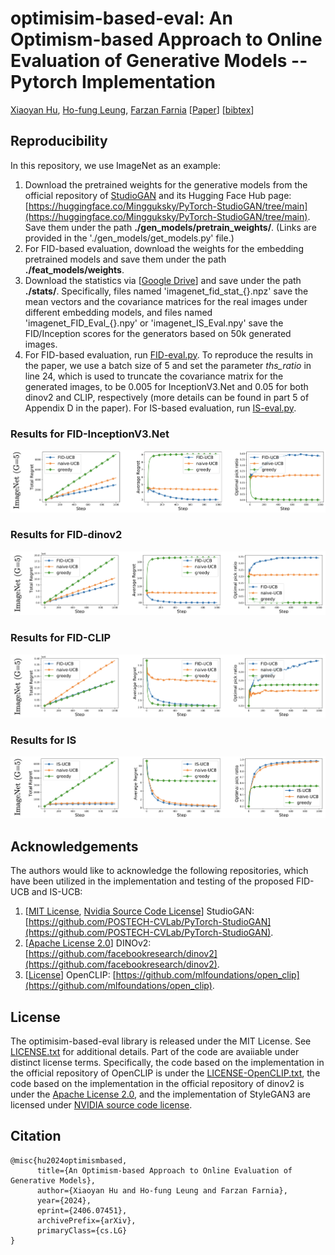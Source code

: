 # optimisim-based-eval: An Optimism-based Approach to Online Evaluation of Generative Models -- Pytorch Implementation

[Xiaoyan Hu](https://yannxiaoyanhu.github.io), [Ho-fung Leung](http://www.cse.cuhk.edu.hk/~lhf/), [Farzan Farnia](https://www.cse.cuhk.edu.hk/~farnia/Home.html) [[Paper](https://arxiv.org/abs/2406.07451)] [[bibtex](https://github.com/yannxiaoyanhu/optimism-based-eval?tab=readme-ov-file#citation)]

## Reproducibility

In this repository, we use ImageNet as an example:

1. Download the pretrained weights for the generative models from the official repository of [StudioGAN](https://github.com/POSTECH-CVLab/PyTorch-StudioGAN) and its Hugging Face Hub page: [https://huggingface.co/Mingguksky/PyTorch-StudioGAN/tree/main](https://huggingface.co/Mingguksky/PyTorch-StudioGAN/tree/main). Save them under the path **./gen_models/pretrain_weights/**. (Links are provided in the './gen_models/get_models.py' file.) 
2. For FID-based evaluation, download the weights for the embedding pretrained models and save them under the path **./feat_models/weights**. 
3. Download the statistics via [[Google Drive](https://drive.google.com/drive/folders/1lrNfbp9MjDAMKcTOtVNPcAwAZqlMXWVS?usp=share_link)] and save under the path **./stats/**. Specifically, files named 'imagenet_fid_stat_{}.npz' save the mean vectors and the covariance matrices for the real images under different embedding models, and files named 'imagenet_FID_Eval_{}.npy' or 'imagenet_IS_Eval.npy' save the FID/Inception scores for the generators based on 50k generated images.
4. For FID-based evaluation, run [FID-eval.py](https://github.com/yannxiaoyanhu/optimism-based-eval/blob/main/FID-eval.py). To reproduce the results in the paper, we use a batch size of 5 and set the parameter *ths_ratio* in line 24, which is used to truncate the covariance matrix for the generated images, to be 0.005 for InceptionV3.Net and 0.05 for both dinov2 and CLIP, respectively (more details can be found in part 5 of Appendix D in the paper). For IS-based evaluation, run [IS-eval.py](https://github.com/yannxiaoyanhu/optimism-based-eval/blob/main/IS-eval.py).

### Results for FID-InceptionV3.Net
![FID-InceptionV3.Net](https://github.com/yannxiaoyanhu/optimism-based-eval/blob/main/results/FID-InceptionV3.Net.png)

### Results for FID-dinov2
![FID-dinov2](https://github.com/yannxiaoyanhu/optimism-based-eval/blob/main/results/FID-dinov2.png)

### Results for FID-CLIP
![FID-CLIP](https://github.com/yannxiaoyanhu/optimism-based-eval/blob/main/results/FID-CLIP.png)

### Results for IS
![IS](https://github.com/yannxiaoyanhu/optimism-based-eval/blob/main/results/IS.png)

## Acknowledgements

The authors would like to acknowledge the following repositories, which have been utilized in the implementation and testing of the proposed FID-UCB and IS-UCB:

1. [[MIT License](https://github.com/POSTECH-CVLab/PyTorch-StudioGAN/blob/master/LICENSE), [Nvidia Source Code License](https://github.com/POSTECH-CVLab/PyTorch-StudioGAN/blob/master/LICENSE-NVIDIA)] StudioGAN: [https://github.com/POSTECH-CVLab/PyTorch-StudioGAN](https://github.com/POSTECH-CVLab/PyTorch-StudioGAN).
2. [[Apache License 2.0](https://github.com/facebookresearch/dinov2/blob/main/LICENSE)] DINOv2: [https://github.com/facebookresearch/dinov2](https://github.com/facebookresearch/dinov2).
3. [[License](https://github.com/mlfoundations/open_clip/blob/main/LICENSE)] OpenCLIP: [https://github.com/mlfoundations/open_clip](https://github.com/mlfoundations/open_clip).


## License

The optimisim-based-eval library is released under the MIT License. See [LICENSE.txt](https://github.com/yannxiaoyanhu/optimism-based-eval/blob/main/LICENSE.txt) for additional details. Part of the code are avaiiable under distinct license terms. Specifically, the code based on the implementation in the official repository of OpenCLIP is under the [LICENSE-OpenCLIP.txt](https://github.com/yannxiaoyanhu/optimism-based-eval/blob/main/LICENSE-OpenCLIP), the code based on the implementation in the official repository of dinov2 is under the [Apache License 2.0](https://github.com/facebookresearch/dinov2/blob/main/LICENSE), and the implementation of StyleGAN3 are licensed under [NVIDIA source code license](https://github.com/yannxiaoyanhu/optimism-based-eval/blob/main/LICENSE-NVIDIA.txt).

## Citation
```
@misc{hu2024optimismbased,
      title={An Optimism-based Approach to Online Evaluation of Generative Models}, 
      author={Xiaoyan Hu and Ho-fung Leung and Farzan Farnia},
      year={2024},
      eprint={2406.07451},
      archivePrefix={arXiv},
      primaryClass={cs.LG}
}
```
